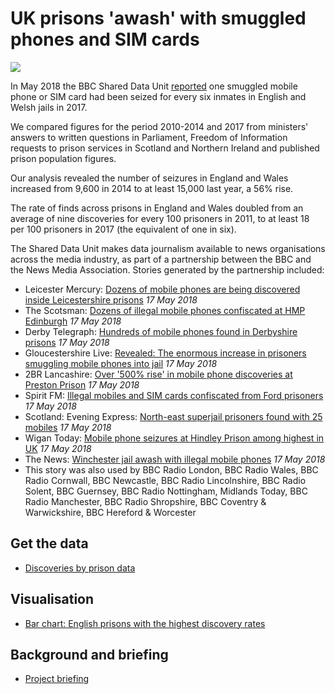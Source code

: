 # UK prisons 'awash' with smuggled phones and SIM cards

![](https://ichef.bbci.co.uk/news/660/cpsprodpb/5833/production/_100997522_hmpberwyninmarch2017dankitwoodgettyimages-653715892.jpg)

In May 2018 the BBC Shared Data Unit [reported](http://www.bbc.co.uk/news/uk-england-43869560#) one smuggled mobile phone or SIM card had been seized for every six inmates in English and Welsh jails in 2017.

We compared figures for the period 2010-2014 and 2017 from ministers' answers to written questions in Parliament, Freedom of Information requests to prison services in Scotland and Northern Ireland and published prison population figures.

Our analysis revealed the number of seizures in England and Wales increased from 9,600 in 2014 to at least 15,000 last year, a 56% rise.

The rate of finds across prisons in England and Wales doubled from an average of nine discoveries for every 100 prisoners in 2011, to at least 18 per 100 prisoners in 2017 (the equivalent of one in six).

The Shared Data Unit makes data journalism available to news organisations across the media industry, as part of a partnership between the BBC and the News Media Association. Stories generated by the partnership included:

* Leicester Mercury: [Dozens of mobile phones are being discovered inside Leicestershire prisons](https://www.leicestermercury.co.uk/news/leicester-news/dozens-mobile-phones-being-discovered-1566518) *17 May 2018*
* The Scotsman: [Dozens of illegal mobile phones confiscated at HMP Edinburgh](https://www.scotsman.com/news/dozens-of-illegal-mobile-phones-confiscated-at-hmp-edinburgh-1-4740583) *17 May 2018*
* Derby Telegraph: [Hundreds of mobile phones found in Derbyshire prisons](https://www.derbytelegraph.co.uk/news/dovegate-sudbury-foston-prisons-mobiles-1575352) *17 May 2018*
* Gloucestershire Live: [Revealed: The enormous increase in prisoners smuggling mobile phones into jail](https://www.gloucestershirelive.co.uk/news/gloucester-news/revealed-enormous-increase-prisoners-smuggling-1574021) *17 May 2018*
* 2BR Lancashire: [Over '500% rise' in mobile phone discoveries at Preston Prison](https://www.2br.co.uk/news/local-news/2581177/over-500-rise-in-mobile-phone-discoveries-at-preston-prison/) *17 May 2018*
* Spirit FM: [Illegal mobiles and SIM cards confiscated from Ford prisoners](https://www.spiritfm.net/news/sussex-news/2581479/illegal-mobiles-and-sim-cards-confiscated-from-ford-prisoners/) *17 May 2018*
* Scotland: Evening Express: [North-east superjail prisoners found with 25 mobiles](https://www.eveningexpress.co.uk/fp/news/local/superjail-prisoners-found-with-25-mobiles/) *17 May 2018*
* Wigan Today: [Mobile phone seizures at Hindley Prison among highest in UK](https://www.wigantoday.net/news/crime/mobile-phone-seizures-at-hindley-prison-among-highest-in-uk-1-9167839) *17 May 2018*
* The News: [Winchester jail awash with illegal mobile phones](https://www.portsmouth.co.uk/news/crime/winchester-jail-awash-with-illegal-mobile-phones-1-8500829) *17 May 2018*
* This story was also used by BBC Radio London, BBC Radio Wales, BBC Radio Cornwall, BBC Newcastle, BBC Radio Lincolnshire, BBC Radio Solent, BBC Guernsey, BBC Radio Nottingham, Midlands Today, BBC Radio Manchester, BBC Radio Shropshire, BBC Coventry & Warwickshire, BBC Hereford & Worcester

## Get the data

* [Discoveries by prison data](https://docs.google.com/spreadsheets/d/1oMH4_XCAqjwc1rTW_ZbH1jgWfarfaDlzEvX9qQvI3_E/edit?usp=sharing)

## Visualisation

* [Bar chart: English prisons with the highest discovery rates](https://ichef-1.bbci.co.uk/news/624/cpsprodpb/06AD/production/_101590710_engwalesprisonsmostdiscoveries_birmingham_rf828-nc.png)

## Background and briefing

* [Project briefing](https://docs.google.com/document/d/1scAAfMtfJqcDNImSPHjrVLHLN7OItkC2ov0CbUDiCNI/edit?usp=sharing)
